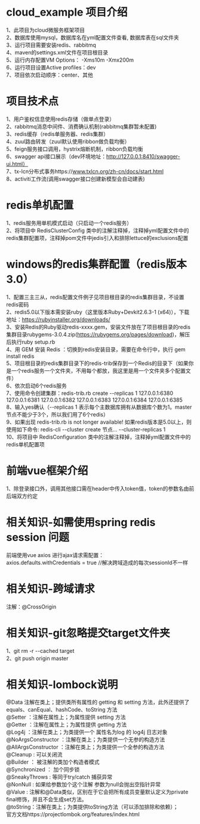 # cloud_example 项目介绍        
1、此项目为cloud微服务框架项目      
2、数据库使用mysql，数据库名在yml配置文件查看, 数据库表在sql文件夹       
3、运行项目需要安装redis、rabbitmq    
4、maven的settings.xml文件在项目根目录   
5、运行内存配置VM Options： -Xms10m -Xmx200m       
6、运行项目设置Active profiles：dev      
7、项目依次启动顺序：center、其他         

# 项目技术点        
1、用户鉴权信息使用redis存储（做单点登录）        
2、rabbitmq消息中间件、消费确认机制(rabbitmq集群暂未配置)       
3、redis缓存（redis单服务器、redis集群）      
4、zuul路由转发（zuul默认使用ribbon做负载均衡）        
5、feign服务接口调用，hystrix熔断机制，ribbon负载均衡   
6、swagger api接口展示（dev环境地址：http://127.0.0.1:8410/swagger-ui.html）       
7、tx-lcn分布式事务https://www.txlcn.org/zh-cn/docs/start.html             
8、activiti工作流(调用swagger接口创建新模型会自动建表)        

# redis单机配置     
1、redis服务用单机模式启动（只启动一个redis服务）          
2、将项目中 RedisClusterConfig 类中的注解注释掉，注释掉yml配置文件中的redis集群配置项，注释掉pom文件中jedis引入和排除lettuce的exclusions配置       

# windows的redis集群配置（redis版本3.0）                
1、配置三主三从，redis配置文件例子见项目根目录的redis集群目录，不设置redis密码               
2、redis5.0以下版本需安装ruby（这里版本Ruby+Devkit2.6.3-1 (x64)），下载地址：https://rubyinstaller.org/downloads/           
3、安装Redis的Ruby驱动redis-xxxx.gem，安装文件放在了项目根目录的redis集群目录rubygems-3.0.4.zip(https://rubygems.org/pages/download)，解压后执行ruby setup.rb               
4、用 GEM 安装 Redis ：切换到redis安装目录，需要在命令行中，执行 gem install redis         
5、项目根目录的redis集群目录下的redis-trib保存到一个Redis的目录下（如果你是一个redis服务一个文件夹，不用每个都放，我这里是用一个文件夹多个配置文件）       
6、依次启动6个redis服务     
7、使用命令创建集群：redis-trib.rb create --replicas 1 127.0.0.1:6380 127.0.0.1:6381 127.0.0.1:6382 127.0.0.1:6383 127.0.0.1:6384 127.0.0.1:6385        
8、输入yes确认（--replicas 1 表示每个主数据库拥有从数据库个数为1。master节点不能少于3个，所以我们用了6个redis）         
9、如果出现 redis-trib.rb is not longer available! 如果redis版本是5.0以上，则使用如下命令:  redis-cli --cluster create 节点... --cluster-replicas 1       
10、将项目中 RedisConfiguration 类中的注解注释掉，注释掉yml配置文件中的redis单机配置项              

# 前端vue框架介绍         
1、除登录接口外，调用其他接口需在header中传入token值，token的参数名由前后端双方约定         

# 相关知识-如需使用spring redis session 问题                
前端使用vue axios 进行ajax请求需配置：        
axios.defaults.withCredentials = true   //解决跨域造成的每次sessionId不一样          

# 相关知识-跨域请求       
注解：@CrossOrigin

# 相关知识-git忽略提交target文件夹
1、git rm -r --cached target   
2、git push origin master        

# 相关知识-lombock说明    
@Data 注解在类上；提供类所有属性的 getting 和 setting 方法，此外还提供了equals、canEqual、hashCode、toString 方法    
@Setter ：注解在属性上；为属性提供 setting 方法    
@Getter ：注解在属性上；为属性提供 getting 方法    
@Log4j ：注解在类上；为类提供一个 属性名为log 的 log4j 日志对象   
@NoArgsConstructor ：注解在类上；为类提供一个无参的构造方法     
@AllArgsConstructor ：注解在类上；为类提供一个全参的构造方法    
@Cleanup : 可以关闭流    
@Builder ： 被注解的类加个构造者模式     
@Synchronized ： 加个同步锁   
@SneakyThrows : 等同于try/catch 捕获异常   
@NonNull : 如果给参数加个这个注解 参数为null会抛出空指针异常      
@Value : 注解和@Data类似，区别在于它会把所有成员变量默认定义为private final修饰，并且不会生成set方法。       
@toString：注解在类上；为类提供toString方法（可以添加排除和依赖）；      
官方文档https://projectlombok.org/features/index.html

    
